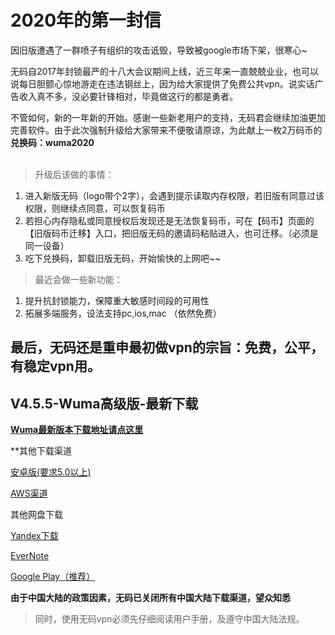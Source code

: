 # 2020年的第一封信
因旧版遭遇了一群喷子有组织的攻击诋毁，导致被google市场下架，很寒心~<br/>

无码自2017年封锁最严的十八大会议期间上线，近三年来一直兢兢业业，也可以说每日胆颤心惊地游走在违法钢丝上，因为给大家提供了免费公共vpn。说实话广告收入真不多，没必要针锋相对，毕竟做这行的都是勇者。<br/>

不管如何，新的一年新的开始。感谢一些新老用户的支持，无码君会继续加油更加完善软件。由于此次强制升级给大家带来不便敬请原谅，为此献上一枚2万码币的**兑换码：wuma2020**<br/>
<br/>
> 升级后该做的事情：<br/>
1. 进入新版无码（logo带个2字），会遇到提示读取内存权限，若旧版有同意过该权限，则继续点同意，可以恢复码币
2. 若担心内存隐私或同意授权后发现还是无法恢复码币，可在【码币】页面的【旧版码币迁移】入口，把旧版无码的邀请码粘贴进入，也可迁移。（必须是同一设备）
3. 吃下兑换码，卸载旧版无码，开始愉快的上网吧~~

> 最近会做一些新功能：<br/>
1. 提升抗封锁能力，保障重大敏感时间段的可用性
2. 拓展多端服务，设法支持pc,ios,mac （依然免费）
## 最后，无码还是重申最初做vpn的宗旨：免费，公平，有稳定vpn用。 

## V4.5.5-Wuma高级版-最新下载
**[Wuma最新版本下载地址请点这里](http://t.cn/A6vNflSh)**

**其他下载渠道

[安卓版(要求5.0以上)](https://d10h5veig7wbv1.cloudfront.net/production/app/builds/047/672/920/original/823fffa9e20c6c1dac3690858ab9e212/wuma-4.5.5.apk)

[AWS渠道](https://d10h5veig7wbv1.cloudfront.net/production/app/builds/047/672/920/original/823fffa9e20c6c1dac3690858ab9e212/wuma-4.5.5.apk)

其他网盘下载

[Yandex下载](https://yadi.sk/d/3tKt0wCtjWOG6A) 

[EverNote](https://www.evernote.com/shard/s633/sh/67af8286-154c-4f40-bc2e-2182ea96f9a9/a18521bcb04dc6b7d6ef15ece161e3b0) 

[Google Play（推荐）](https://play.google.com/store/apps/details?id=one.free.ss) 


**由于中国大陆的政策因素，无码已关闭所有中国大陆下载渠道，望众知悉**
> 同时，使用无码vpn必须先仔细阅读用户手册，及遵守中国大陆法规。

